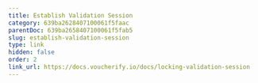 ```yaml
---
title: Establish Validation Session
category: 639ba2628407100061f5faac
parentDoc: 639ba2658407100061f5fab5
slug: establish-validation-session
type: link
hidden: false
order: 2
link_url: https://docs.voucherify.io/docs/locking-validation-session
---
```

